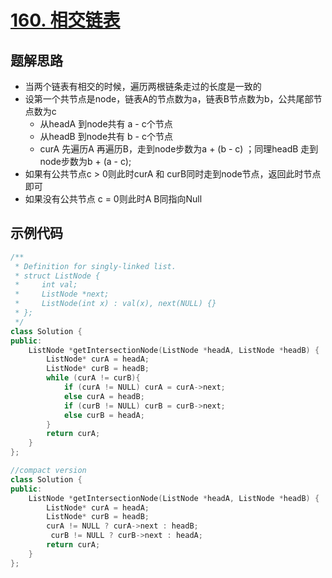# [160. 相交链表 ](https://leetcode.cn/problems/intersection-of-two-linked-lists/description/?envType=study-plan-v2&envId=top-100-liked)

## 题解思路

- 当两个链表有相交的时候，遍历两根链条走过的长度是一致的
- 设第一个共节点是node，链表A的节点数为a，链表B节点数为b，公共尾部节点数为c
  - 从headA 到node共有 a - c个节点
  - 从headB 到node共有 b - c个节点
  - curA 先遍历A 再遍历B，走到node步数为a + (b - c) ；同理headB 走到node步数为b + (a - c);
- 如果有公共节点c > 0则此时curA 和 curB同时走到node节点，返回此时节点即可
- 如果没有公共节点 c  = 0则此时A B同指向Null

## 示例代码

```C++
/**
 * Definition for singly-linked list.
 * struct ListNode {
 *     int val;
 *     ListNode *next;
 *     ListNode(int x) : val(x), next(NULL) {}
 * };
 */
class Solution {
public:
    ListNode *getIntersectionNode(ListNode *headA, ListNode *headB) {
        ListNode* curA = headA;
        ListNode* curB = headB;
        while (curA != curB){
            if (curA != NULL) curA = curA->next;
            else curA = headB;
            if (curB != NULL) curB = curB->next;
            else curB = headA;
        }
        return curA;
    }
};

//compact version
class Solution {
public:
    ListNode *getIntersectionNode(ListNode *headA, ListNode *headB) {
        ListNode* curA = headA;
        ListNode* curB = headB;
		curA != NULL ? curA->next : headB;
         curB != NULL ? curB->next : headA;
        return curA;
    }
};
```

